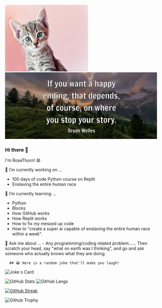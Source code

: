  <img src="images (1).jpeg" width="275" height="220" alt="RoseThorn78" />  <img src="Screenshot 2023-02-19 16.48.11.png" width="565" height="220" alt="RoseThorn78" />

### Hi there 👋

I'm RoseThorn! :smile:

🔭 I’m currently working on ...
   - 100 days of code Python course on Replit
   - Enslaving the entire human race

🌱 I’m currently learning ...
   - Python
   - Blocks
   - How GitHub works
   - How Replit works
   - How to fix my messed up code
   - How to "create a super ai capable of enslaving the entire human race within a week".
   
 💬 Ask me about ...
    - Any programming/coding related problem......
    Then scratch your head, say "what on earth was I thinking", and go and ask someone who actually knows what they are doing.
   
      ## 😂 Here is a random joke that'll make you laugh!
   ![Joke
   s Card](https://readme-jokes.vercel.app/api)
   
   ![GitHub Stats](https://github-readme-stats.vercel.app/api?username=RoseThorn78&show_icons=true&theme=tokyonight) ![GitHub Langs](https://github-readme-stats.vercel.app/api/top-langs/?username=RoseThorn78&layout=compact&theme=tokyonight)

   
   [![GitHub Streak](https://github-readme-streak-stats.herokuapp.com?user=RoseThorn78&theme=tokyonight)](https://git.io/streak-stats)
   
   ![Github Trophy](https://github-profile-trophy.vercel.app/?username=RoseThorn78&theme=tokyonight)

<!--
**RoseThorn78/RoseThorn78** is a ✨ _special_ ✨ repository because its `README.md` (this file) appears on your GitHub profile.

Here are some ideas to get you started:

- 🔭 I’m currently working on ...
- 🌱 I’m currently learning ...
- 👯 I’m looking to collaborate on ...
- 🤔 I’m looking for help with ...
- 💬 Ask me about ...
- 📫 How to reach me: ...
- 😄 Pronouns: ...
- ⚡ Fun fact: ...
- 🏅 Acheivements: ...
-->
